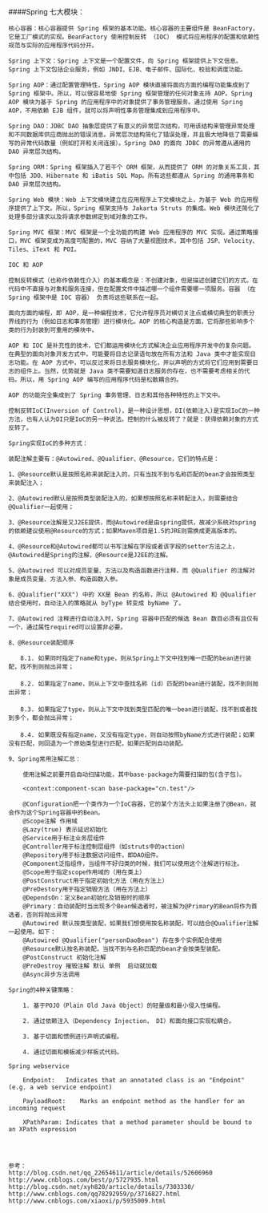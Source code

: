####Spring
	七大模块：
	
	核心容器：核心容器提供 Spring 框架的基本功能。核心容器的主要组件是 BeanFactory，它是工厂模式的实现。BeanFactory 使用控制反转 （IOC） 模式将应用程序的配置和依赖性规范与实际的应用程序代码分开。
	
	Spring 上下文：Spring 上下文是一个配置文件，向 Spring 框架提供上下文信息。Spring 上下文包括企业服务，例如 JNDI、EJB、电子邮件、国际化、校验和调度功能。
	
	Spring AOP：通过配置管理特性，Spring AOP 模块直接将面向方面的编程功能集成到了 Spring 框架中。所以，可以很容易地使 Spring 框架管理的任何对象支持 AOP。Spring AOP 模块为基于 Spring 的应用程序中的对象提供了事务管理服务。通过使用 Spring AOP，不用依赖 EJB 组件，就可以将声明性事务管理集成到应用程序中。
	
	Spring DAO：JDBC DAO 抽象层提供了有意义的异常层次结构，可用该结构来管理异常处理和不同数据库供应商抛出的错误消息。异常层次结构简化了错误处理，并且极大地降低了需要编写的异常代码数量（例如打开和关闭连接）。Spring DAO 的面向 JDBC 的异常遵从通用的 DAO 异常层次结构。
	
	Spring ORM：Spring 框架插入了若干个 ORM 框架，从而提供了 ORM 的对象关系工具，其中包括 JDO、Hibernate 和 iBatis SQL Map。所有这些都遵从 Spring 的通用事务和 DAO 异常层次结构。
	
	Spring Web 模块：Web 上下文模块建立在应用程序上下文模块之上，为基于 Web 的应用程序提供了上下文。所以，Spring 框架支持与 Jakarta Struts 的集成。Web 模块还简化了处理多部分请求以及将请求参数绑定到域对象的工作。
	
	Spring MVC 框架：MVC 框架是一个全功能的构建 Web 应用程序的 MVC 实现。通过策略接口，MVC 框架变成为高度可配置的，MVC 容纳了大量视图技术，其中包括 JSP、Velocity、Tiles、iText 和 POI。
	
	IOC 和 AOP

	控制反转模式（也称作依赖性介入）的基本概念是：不创建对象，但是描述创建它们的方式。在代码中不直接与对象和服务连接，但在配置文件中描述哪一个组件需要哪一项服务。容器 （在 Spring 框架中是 IOC 容器） 负责将这些联系在一起。
	
	面向方面的编程，即 AOP，是一种编程技术，它允许程序员对横切关注点或横切典型的职责分界线的行为（例如日志和事务管理）进行模块化。AOP 的核心构造是方面，它将那些影响多个类的行为封装到可重用的模块中。

	AOP 和 IOC 是补充性的技术，它们都运用模块化方式解决企业应用程序开发中的复杂问题。在典型的面向对象开发方式中，可能要将日志记录语句放在所有方法和 Java 类中才能实现日志功能。在 AOP 方式中，可以反过来将日志服务模块化，并以声明的方式将它们应用到需要日志的组件上。当然，优势就是 Java 类不需要知道日志服务的存在，也不需要考虑相关的代码。所以，用 Spring AOP 编写的应用程序代码是松散耦合的。

	AOP 的功能完全集成到了 Spring 事务管理、日志和其他各种特性的上下文中。
	
	控制反转IoC(Inversion of Control)，是一种设计思想，DI(依赖注入)是实现IoC的一种方法，也有人认为DI只是IoC的另一种说法。控制的什么被反转了？就是：获得依赖对象的方式反转了。
	
	Spring实现IoC的多种方式：
	
	装配注解主要有：@Autowired、@Qualifier、@Resource，它们的特点是：

	1、@Resource默认是按照名称来装配注入的，只有当找不到与名称匹配的bean才会按照类型来装配注入；

	2、@Autowired默认是按照类型装配注入的，如果想按照名称来转配注入，则需要结合@Qualifier一起使用；

	3、@Resource注解是又J2EE提供，而@Autowired是由spring提供，故减少系统对spring的依赖建议使用@Resource的方式；如果Maven项目是1.5的JRE则需换成更高版本的。

	4、@Resource和@Autowired都可以书写注解在字段或者该字段的setter方法之上，@Autowired是Spring的注解，@Resource是J2EE的注解。

	5、@Autowired 可以对成员变量、方法以及构造函数进行注释，而 @Qualifier 的注解对象是成员变量、方法入参、构造函数入参。

	6、@Qualifier("XXX") 中的 XX是 Bean 的名称，所以 @Autowired 和 @Qualifier 结合使用时，自动注入的策略就从 byType 转变成 byName 了。

	7、@Autowired 注释进行自动注入时，Spring 容器中匹配的候选 Bean 数目必须有且仅有一个，通过属性required可以设置非必要。

	8、@Resource装配顺序
	
	　　8.1. 如果同时指定了name和type，则从Spring上下文中找到唯一匹配的bean进行装配，找不到则抛出异常；
	　　
	　　8.2. 如果指定了name，则从上下文中查找名称（id）匹配的bean进行装配，找不到则抛出异常；
	　　
	　　8.3. 如果指定了type，则从上下文中找到类型匹配的唯一bean进行装配，找不到或者找到多个，都会抛出异常；
	　　
	　　8.4. 如果既没有指定name，又没有指定type，则自动按照byName方式进行装配；如果没有匹配，则回退为一个原始类型进行匹配，如果匹配则自动装配。
	
	9、Spring常用注解汇总：

		使用注解之前要开启自动扫描功能，其中base-package为需要扫描的包(含子包)。

		<context:component-scan base-package="cn.test"/> 

		@Configuration把一个类作为一个IoC容器，它的某个方法头上如果注册了@Bean，就会作为这个Spring容器中的Bean。
		@Scope注解 作用域
		@Lazy(true) 表示延迟初始化
		@Service用于标注业务层组件
		@Controller用于标注控制层组件（如struts中的action）
		@Repository用于标注数据访问组件，即DAO组件。
		@Component泛指组件，当组件不好归类的时候，我们可以使用这个注解进行标注。
		@Scope用于指定scope作用域的（用在类上）
		@PostConstruct用于指定初始化方法（用在方法上）
		@PreDestory用于指定销毁方法（用在方法上）
		@DependsOn：定义Bean初始化及销毁时的顺序
		@Primary：自动装配时当出现多个Bean候选者时，被注解为@Primary的Bean将作为首选者，否则将抛出异常
		@Autowired 默认按类型装配，如果我们想使用按名称装配，可以结合@Qualifier注解一起使用。如下：
		@Autowired @Qualifier("personDaoBean") 存在多个实例配合使用
		@Resource默认按名称装配，当找不到与名称匹配的bean才会按类型装配。
		@PostConstruct 初始化注解
		@PreDestroy 摧毁注解 默认 单例  启动就加载
		@Async异步方法调用
	
	Spring的4种关键策略：
		
		1. 基于POJO（Plain Old Java Object）的轻量级和最小侵入性编程。
		
		2. 通过依赖注入（Dependency Injection， DI）和面向接口实现松耦合。
		
		3. 基于切面和惯例进行声明式编程。
		
		4. 通过切面和模板减少样板式代码。
		
	Spring webservice
	
		Endpoint:	Indicates that an annotated class is an "Endpoint" (e.g. a web service endpoint)
	
		PayloadRoot:	Marks an endpoint method as the handler for an incoming request
	
		XPathParam:	Indicates that a method parameter should be bound to an XPath expression
	
	
	
	
	参考：
	http://blog.csdn.net/qq_22654611/article/details/52606960
	http://www.cnblogs.com/best/p/5727935.html
	http://blog.csdn.net/xyh820/article/details/7303330/
	http://www.cnblogs.com/qq78292959/p/3716827.html
	http://www.cnblogs.com/xiaoxi/p/5935009.html
	